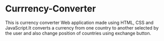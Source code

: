 # Currrency-Converter
This is currency converter Web application made using HTML, CSS and JavaScript.It converts a currency from one country to another selected by the user and also change position of countries using exchange button.
